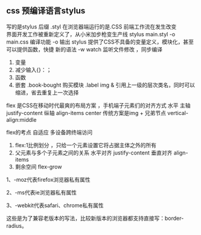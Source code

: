 ## css 预编译语言stylus
写的是stylus 后缀 .styl 在浏览器端运行的是.CSS
前端工作流在发生改变  
界面开发工作被重新定义了，从小米加步枪变生产线
stylus main.styl -o main.css
编译功能  -o 输出 
stylus 提供了CSS不具备的变量定义，模块化，甚至可以提供函数，快捷  新的语法
-w watch 监听文件修改 ，同步编译

1.  变量
2.  减少输入{}：；
3.  函数
4.  嵌套
.book-bought 购买模块
    .label
        img
    & 引用上一级的层次类名，同时可以缩进，省去重复上一次选择

flex 是CSS在移动时代最爽的布局方案 ，手机端子元素们的对齐方式
水平 主轴 justify-content
纵轴 align-items center
传统方案是img + 兄弟节点 vertical-align:middle

flex的考点 自适应 多设备跨终端访问
1.  flex:1比例划分 ，只给一个元素设置它将占据主体之外的所有
2.  父元素与多个子元素之间的关系
水平对齐 justify-content
垂直对齐 align-items
3.  剩余空间 flex-grow

















1、-moz代表firefox浏览器私有属性

2、-ms代表ie浏览器私有属性

3、-webkit代表safari、chrome私有属性

这些是为了兼容老版本的写法，比较新版本的浏览器都支持直接写：border-radius。
